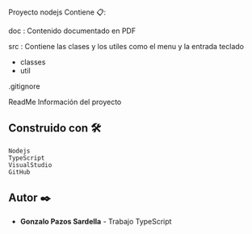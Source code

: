 Proyecto nodejs
Contiene 📋:

doc : Contenido documentado en PDF

src : Contiene las clases y los utiles como el menu y la entrada teclado

  - classes
  - util
  
  .gitignore
  
  ReadMe Información del proyecto

## Construido con 🛠️

    Nodejs
    TypeScript
    VisualStudio
    GitHub

## Autor ✒️

* **Gonzalo Pazos Sardella** - Trabajo TypeScript
